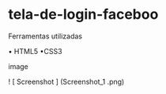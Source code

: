 # tela-de-login-faceboo

Ferramentas utilizadas

•   HTML5 
•CSS3

image

! [ Screenshot ] (Screenshot_1 .png)
